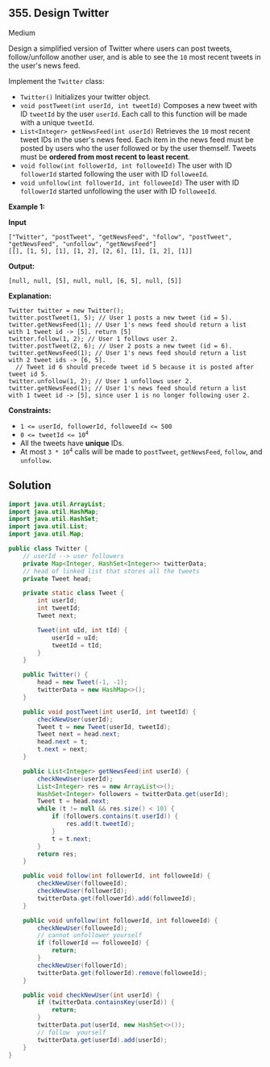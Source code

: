 ## 355\. Design Twitter

Medium

Design a simplified version of Twitter where users can post tweets, follow/unfollow another user, and is able to see the `10` most recent tweets in the user's news feed.

Implement the `Twitter` class:

*   `Twitter()` Initializes your twitter object.
*   `void postTweet(int userId, int tweetId)` Composes a new tweet with ID `tweetId` by the user `userId`. Each call to this function will be made with a unique `tweetId`.
*   `List<Integer> getNewsFeed(int userId)` Retrieves the `10` most recent tweet IDs in the user's news feed. Each item in the news feed must be posted by users who the user followed or by the user themself. Tweets must be **ordered from most recent to least recent**.
*   `void follow(int followerId, int followeeId)` The user with ID `followerId` started following the user with ID `followeeId`.
*   `void unfollow(int followerId, int followeeId)` The user with ID `followerId` started unfollowing the user with ID `followeeId`.

**Example 1:**

**Input**

    ["Twitter", "postTweet", "getNewsFeed", "follow", "postTweet", "getNewsFeed", "unfollow", "getNewsFeed"]
    [[], [1, 5], [1], [1, 2], [2, 6], [1], [1, 2], [1]]

**Output:**

    [null, null, [5], null, null, [6, 5], null, [5]]

**Explanation:**

    Twitter twitter = new Twitter();
    twitter.postTweet(1, 5); // User 1 posts a new tweet (id = 5).
    twitter.getNewsFeed(1); // User 1's news feed should return a list with 1 tweet id -> [5]. return [5]
    twitter.follow(1, 2); // User 1 follows user 2.
    twitter.postTweet(2, 6); // User 2 posts a new tweet (id = 6).
    twitter.getNewsFeed(1); // User 1's news feed should return a list with 2 tweet ids -> [6, 5].
      // Tweet id 6 should precede tweet id 5 because it is posted after tweet id 5.
    twitter.unfollow(1, 2); // User 1 unfollows user 2.
    twitter.getNewsFeed(1); // User 1's news feed should return a list with 1 tweet id -> [5], since user 1 is no longer following user 2. 

**Constraints:**

*   `1 <= userId, followerId, followeeId <= 500`
*   <code>0 <= tweetId <= 10<sup>4</sup></code>
*   All the tweets have **unique** IDs.
*   At most <code>3 * 10<sup>4</sup></code> calls will be made to `postTweet`, `getNewsFeed`, `follow`, and `unfollow`.

## Solution

```java
import java.util.ArrayList;
import java.util.HashMap;
import java.util.HashSet;
import java.util.List;
import java.util.Map;

public class Twitter {
    // userId --> user followers
    private Map<Integer, HashSet<Integer>> twitterData;
    // head of linked list that stores all the tweets
    private Tweet head;

    private static class Tweet {
        int userId;
        int tweetId;
        Tweet next;

        Tweet(int uId, int tId) {
            userId = uId;
            tweetId = tId;
        }
    }

    public Twitter() {
        head = new Tweet(-1, -1);
        twitterData = new HashMap<>();
    }

    public void postTweet(int userId, int tweetId) {
        checkNewUser(userId);
        Tweet t = new Tweet(userId, tweetId);
        Tweet next = head.next;
        head.next = t;
        t.next = next;
    }

    public List<Integer> getNewsFeed(int userId) {
        checkNewUser(userId);
        List<Integer> res = new ArrayList<>();
        HashSet<Integer> followers = twitterData.get(userId);
        Tweet t = head.next;
        while (t != null && res.size() < 10) {
            if (followers.contains(t.userId)) {
                res.add(t.tweetId);
            }
            t = t.next;
        }
        return res;
    }

    public void follow(int followerId, int followeeId) {
        checkNewUser(followeeId);
        checkNewUser(followerId);
        twitterData.get(followerId).add(followeeId);
    }

    public void unfollow(int followerId, int followeeId) {
        checkNewUser(followeeId);
        // cannot unfollower yourself
        if (followerId == followeeId) {
            return;
        }
        checkNewUser(followerId);
        twitterData.get(followerId).remove(followeeId);
    }

    public void checkNewUser(int userId) {
        if (twitterData.containsKey(userId)) {
            return;
        }
        twitterData.put(userId, new HashSet<>());
        // follow  yourself
        twitterData.get(userId).add(userId);
    }
}
```